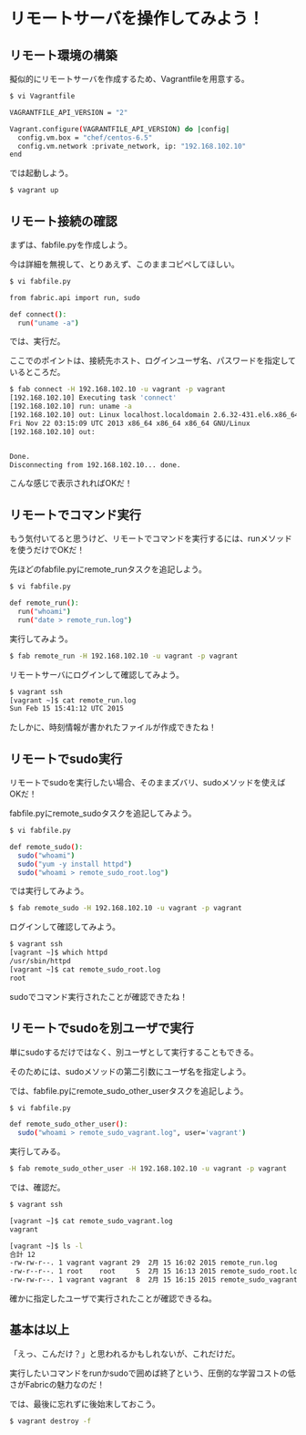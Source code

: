 # リモートサーバを操作してみよう！

## リモート環境の構築

擬似的にリモートサーバを作成するため、Vagrantfileを用意する。

```bash
$ vi Vagrantfile

VAGRANTFILE_API_VERSION = "2"

Vagrant.configure(VAGRANTFILE_API_VERSION) do |config|
  config.vm.box = "chef/centos-6.5"
  config.vm.network :private_network, ip: "192.168.102.10"
end
```

では起動しよう。

```bash
$ vagrant up
```


## リモート接続の確認

まずは、fabfile.pyを作成しよう。

今は詳細を無視して、とりあえず、このままコピペしてほしい。

```bash
$ vi fabfile.py

from fabric.api import run, sudo

def connect():
  run("uname -a")
```

では、実行だ。

ここでのポイントは、接続先ホスト、ログインユーザ名、パスワードを指定しているところだ。

```bash
$ fab connect -H 192.168.102.10 -u vagrant -p vagrant
[192.168.102.10] Executing task 'connect'
[192.168.102.10] run: uname -a
[192.168.102.10] out: Linux localhost.localdomain 2.6.32-431.el6.x86_64 #1 SMP 
Fri Nov 22 03:15:09 UTC 2013 x86_64 x86_64 x86_64 GNU/Linux
[192.168.102.10] out:


Done.
Disconnecting from 192.168.102.10... done.
```

こんな感じで表示されればOKだ！


## リモートでコマンド実行 

もう気付いてると思うけど、リモートでコマンドを実行するには、runメソッドを使うだけでOKだ！

先ほどのfabfile.pyにremote_runタスクを追記しよう。

```bash
$ vi fabfile.py

def remote_run():
  run("whoami")
  run("date > remote_run.log")
```

実行してみよう。


```bash
$ fab remote_run -H 192.168.102.10 -u vagrant -p vagrant
```

リモートサーバにログインして確認してみよう。

```bash
$ vagrant ssh
[vagrant ~]$ cat remote_run.log
Sun Feb 15 15:41:12 UTC 2015
```

たしかに、時刻情報が書かれたファイルが作成できたね！


## リモートでsudo実行

リモートでsudoを実行したい場合、そのままズバリ、sudoメソッドを使えばOKだ！

fabfile.pyにremote_sudoタスクを追記してみよう。

```bash
$ vi fabfile.py

def remote_sudo():
  sudo("whoami")
  sudo("yum -y install httpd")
  sudo("whoami > remote_sudo_root.log")
```

では実行してみよう。


```bash
$ fab remote_sudo -H 192.168.102.10 -u vagrant -p vagrant
```

ログインして確認してみよう。


```bash
$ vagrant ssh
[vagrant ~]$ which httpd
/usr/sbin/httpd
[vagrant ~]$ cat remote_sudo_root.log
root
```

sudoでコマンド実行されたことが確認できたね！


## リモートでsudoを別ユーザで実行

単にsudoするだけではなく、別ユーザとして実行することもできる。

そのためには、sudoメソッドの第二引数にユーザ名を指定しよう。

では、fabfile.pyにremote_sudo_other_userタスクを追記しよう。

```bash
$ vi fabfile.py

def remote_sudo_other_user():
  sudo("whoami > remote_sudo_vagrant.log", user='vagrant')
```

実行してみる。

```bash
$ fab remote_sudo_other_user -H 192.168.102.10 -u vagrant -p vagrant
```

では、確認だ。


```bash
$ vagrant ssh

[vagrant ~]$ cat remote_sudo_vagrant.log
vagrant

[vagrant ~]$ ls -l
合計 12
-rw-rw-r--. 1 vagrant vagrant 29  2月 15 16:02 2015 remote_run.log
-rw-r--r--. 1 root    root     5  2月 15 16:13 2015 remote_sudo_root.log
-rw-rw-r--. 1 vagrant vagrant  8  2月 15 16:15 2015 remote_sudo_vagrant.log
```

確かに指定したユーザで実行されたことが確認できるね。


## 基本は以上

「えっ、こんだけ？」と思われるかもしれないが、これだけだ。

実行したいコマンドをrunかsudoで囲めば終了という、圧倒的な学習コストの低さがFabricの魅力なのだ！

では、最後に忘れずに後始末しておこう。

```bash
$ vagrant destroy -f
```

